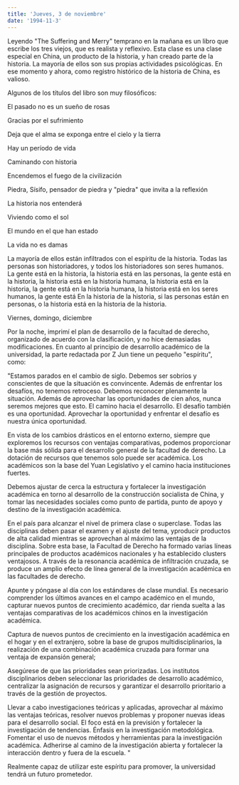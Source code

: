 ```yaml
---
title: 'Jueves, 3 de noviembre'
date: '1994-11-3'
---
```


Leyendo "The Suffering and Merry" temprano en la mañana es un libro que escribe los tres viejos, que es realista y reflexivo. Esta clase es una clase especial en China, un producto de la historia, y han creado parte de la historia. La mayoría de ellos son sus propias actividades psicológicas. En ese momento y ahora, como registro histórico de la historia de China, es valioso.

Algunos de los títulos del libro son muy filosóficos:

El pasado no es un sueño de rosas

Gracias por el sufrimiento

Deja que el alma se exponga entre el cielo y la tierra

Hay un período de vida

Caminando con historia

Encendemos el fuego de la civilización

Piedra, Sísifo, pensador de piedra y "piedra" que invita a la reflexión

La historia nos entenderá

Viviendo como el sol

El mundo en el que han estado

La vida no es damas

La mayoría de ellos están infiltrados con el espíritu de la historia. Todas las personas son historiadores, y todos los historiadores son seres humanos. La gente está en la historia, la historia está en las personas, la gente está en la historia, la historia está en la historia humana, la historia está en la historia, la gente está en la historia humana, la historia está en los seres humanos, la gente está En la historia de la historia, si las personas están en personas, o la historia está en la historia de la historia.

Viernes, domingo, diciembre

Por la noche, imprimí el plan de desarrollo de la facultad de derecho, organizado de acuerdo con la clasificación, y no hice demasiadas modificaciones. En cuanto al principio de desarrollo académico de la universidad, la parte redactada por Z Jun tiene un pequeño "espíritu", como:

"Estamos parados en el cambio de siglo. Debemos ser sobrios y conscientes de que la situación es convincente. Además de enfrentar los desafíos, no tenemos retroceso. Debemos reconocer plenamente la situación. Además de aprovechar las oportunidades de cien años, nunca seremos mejores que esto. El camino hacia el desarrollo. El desafío también es una oportunidad. Aprovechar la oportunidad y enfrentar el desafío es nuestra única oportunidad.

En vista de los cambios drásticos en el entorno externo, siempre que exploremos los recursos con ventajas comparativas, podemos proporcionar la base más sólida para el desarrollo general de la facultad de derecho. La dotación de recursos que tenemos solo puede ser académica. Los académicos son la base del Yuan Legislativo y el camino hacia instituciones fuertes.

Debemos ajustar de cerca la estructura y fortalecer la investigación académica en torno al desarrollo de la construcción socialista de China, y tomar las necesidades sociales como punto de partida, punto de apoyo y destino de la investigación académica.

En el país para alcanzar el nivel de primera clase o superclase. Todas las disciplinas deben pasar el examen y el ajuste del tema, y ​​producir productos de alta calidad mientras se aprovechan al máximo las ventajas de la disciplina. Sobre esta base, la Facultad de Derecho ha formado varias líneas principales de productos académicos nacionales y ha establecido clusters ventajosos. A través de la resonancia académica de infiltración cruzada, se produce un amplio efecto de línea general de la investigación académica en las facultades de derecho.

Apunte y póngase al día con los estándares de clase mundial. Es necesario comprender los últimos avances en el campo académico en el mundo, capturar nuevos puntos de crecimiento académico, dar rienda suelta a las ventajas comparativas de los académicos chinos en la investigación académica.

Captura de nuevos puntos de crecimiento en la investigación académica en el hogar y en el extranjero, sobre la base de grupos multidisciplinarios, la realización de una combinación académica cruzada para formar una ventaja de expansión general;

Asegúrese de que las prioridades sean priorizadas. Los institutos disciplinarios deben seleccionar las prioridades de desarrollo académico, centralizar la asignación de recursos y garantizar el desarrollo prioritario a través de la gestión de proyectos.

Llevar a cabo investigaciones teóricas y aplicadas, aprovechar al máximo las ventajas teóricas, resolver nuevos problemas y proponer nuevas ideas para el desarrollo social. El foco está en la previsión y fortalecer la investigación de tendencias. Énfasis en la investigación metodológica. Fomentar el uso de nuevos métodos y herramientas para la investigación académica. Adherirse al camino de la investigación abierta y fortalecer la interacción dentro y fuera de la escuela. "

Realmente capaz de utilizar este espíritu para promover, la universidad tendrá un futuro prometedor.

